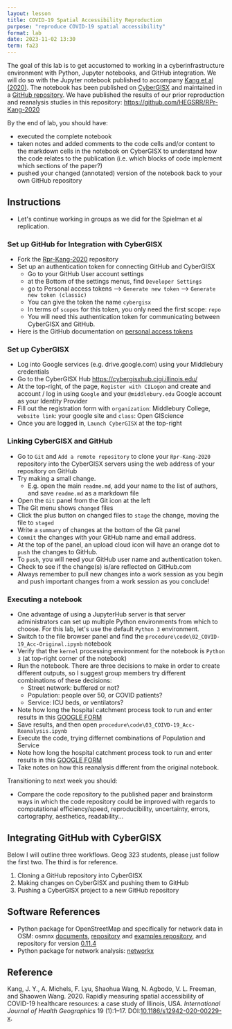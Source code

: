```yaml
---
layout: lesson
title: COVID-19 Spatial Accessibility Reproduction
purpose: "reproduce COVID-19 spatial accessibility"
format: lab
date: 2023-11-02 13:30
term: fa23
---
```


The goal of this lab is to get accustomed to working in a cyberinfrastructure environment with Python, Jupyter notebooks, and GitHub integration.
We will do so with the Jupyter notebook published to accompany [Kang et al (2020)](https://doi.org/10.1186/s12942-020-00229-x).
The notebook has been published on [CyberGISX](https://cybergisxhub.cigi.illinois.edu/notebook/rapidly-measuring-spatial-accessibility-of-covid-19-healthcare-resources-a-case-study-of-illinois-usa/) and maintained in a [GitHub repository](https://github.com/cybergis/COVID-19AccessibilityNotebook).
We have published the results of our prior reproduction and reanalysis studies in this repository: <https://github.com/HEGSRR/RPr-Kang-2020>

By the end of lab, you should have:
- executed the complete notebook
- taken notes and added comments to the code cells and/or content to the markdown cells in the notebook on CyberGISX to understand how the code relates to the publication (i.e. which blocks of code implement which sections of the paper?)
- pushed your changed (annotated) version of the notebook back to your own GitHub repository

## Instructions

- Let's continue working in groups as we did for the Spielman et al replication.

### Set up GitHub for Integration with CyberGISX

- Fork the [Rpr-Kang-2020](https://github.com/HEGSRR/RPr-Kang-2020) repository 
- Set up an authentication token for connecting GitHub and CyberGISX
    - Go to your GitHub User account settings
    - at the Bottom of the settings menus, find `Developer Settings`
    - go to Personal access tokens --> `Generate new token` --> `Generate new token (classic)` 
    - You can give the token the name `cybergisx`
    - In terms of `scopes` for this token, you only need the first scope: `repo`
    - You will need this authentication token for communicating between CyberGISX and GitHub.
- Here is the GitHub documentation on [personal access tokens](https://docs.github.com/en/authentication/keeping-your-account-and-data-secure/managing-your-personal-access-tokens)

### Set up CyberGISX

- Log into Google services (e.g. drive.google.com) using your Middlebury credentials
- Go to the CyberGISX Hub <https://cybergisxhub.cigi.illinois.edu/>
- At the top-right, of the page, `Register with CILogon` and create and account / log in using `Google` and your `@middlebury.edu` Google account as your Identity Provider
- Fill out the registration form with `organization`: Middlebury College, `website link`: your google site and `class`: Open GIScience
- Once you are logged in, `Launch CyberGISX` at the top-right

### Linking CyberGISX and GitHub

- Go to `Git` and `Add a remote repository` to clone your `Rpr-Kang-2020` repository into the CyberGISX servers using the web address of your repository on GitHub
- Try making a small change.
  - E.g. open the main `readme.md`, add your name to the list of authors, and save `readme.md` as a markdown file
- Open the `Git` panel from the Git icon at the left
- The Git menu shows `changed` files 
- Click the plus button on changed files to `stage` the change, moving the file to `staged`
- Write a `summary` of changes at the bottom of the Git panel
- `Commit` the changes with your GitHub name and email address.
- At the top of the panel, an upload cloud icon will have an orange dot to `push` the changes to GitHub.
- To `push`, you will need your GitHub user name and authentication token.
- Check to see if the change(s) is/are reflected on GitHub.com
- Always remember to pull new changes into a work session as you begin and push important changes from a work session as you conclude!

### Executing a notebook

- One advantage of using a JupyterHub server is that server administrators can set up multiple Python environments from which to choose. For this lab, let's use the default `Python 3` environment.
- Switch to the file browser panel and find the `procedure\code\02_COVID-19_Acc-Original.ipynb` notebook
- Verify that the `kernel` processing environment for the notebook is `Python 3` (at top-right corner of the notebook)
- Run the notebook. There are three decisions to make in order to create different outputs, so I suggest group members try different combinations of these decisions:
  - Street network: buffered or not?
  - Population: people over 50, or COVID patients?
  - Service: ICU beds, or ventilators?
- Note how long the hospital catchment process took to run and enter results in this [GOOGLE FORM](https://forms.gle/i1Hk3qZdFMhwk2nj7)
- Save results, and then open `procedure\code\03_COIVD-19_Acc-Reanalysis.ipynb`
- Execute the code, trying differnet combinations of Population and Service
- Note how long the hospital catchment process took to run and enter results in this [GOOGLE FORM](https://forms.gle/i1Hk3qZdFMhwk2nj7) 
- Take notes on how this reanalysis different from the original notebook.

Transitioning to next week you should:
- Compare the code repository to the published paper and brainstorm ways in which the code repository could be improved with regards to computational efficiency/speed, reproducibility, uncertainty, errors, cartography, aesthetics, readability...

## Integrating GitHub with CyberGISX

Below I will outline three workflows. Geog 323 students, please just follow the first two. The third is for reference.
1. Cloning a GitHub repository into CyberGISX
1. Making changes on CyberGISX and pushing them to GitHub
1. Pushing a CyberGISX project to a new GitHub repository

## Software References

- Python package for OpenStreetMap and specifically for network data in OSM: osmnx [documents](https://osmnx.readthedocs.io/en/stable/), [repository](https://github.com/gboeing/osmnx) and [examples repository](https://github.com/gboeing/osmnx-examples), and repository for version [0.11.4](https://github.com/gboeing/osmnx/releases/tag/v0.11.4)
- Python package for network analysis: [networkx](https://networkx.org/)

## Reference

Kang, J. Y., A. Michels, F. Lyu, Shaohua Wang, N. Agbodo, V. L. Freeman, and Shaowen Wang. 2020. Rapidly measuring spatial accessibility of COVID-19 healthcare resources: a case study of Illinois, USA. *International Journal of Health Geographics* 19 (1):1–17. DOI:[10.1186/s12942-020-00229-x](https://doi.org/10.1186/s12942-020-00229-x).
